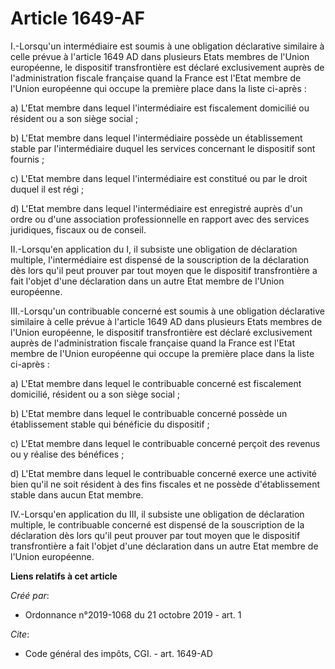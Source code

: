 # Article 1649-AF

I.-Lorsqu'un intermédiaire est soumis à une obligation déclarative similaire à celle prévue à l'article 1649 AD dans
plusieurs Etats membres de l'Union européenne, le dispositif transfrontière est déclaré exclusivement auprès de
l'administration fiscale française quand la France est l'Etat membre de l'Union européenne qui occupe la première place dans
la liste ci-après : 

a) L'Etat membre dans lequel l'intermédiaire est fiscalement domicilié ou résident ou a son siège social ; 

b) L'Etat membre dans lequel l'intermédiaire possède un établissement stable par l'intermédiaire duquel les services
concernant le dispositif sont fournis ; 

c) L'Etat membre dans lequel l'intermédiaire est constitué ou par le droit duquel il est régi ; 

d) L'Etat membre dans lequel l'intermédiaire est enregistré auprès d'un ordre ou d'une association professionnelle en rapport
avec des services juridiques, fiscaux ou de conseil. 

II.-Lorsqu'en application du I, il subsiste une obligation de déclaration multiple, l'intermédiaire est dispensé de la
souscription de la déclaration dès lors qu'il peut prouver par tout moyen que le dispositif transfrontière a fait l'objet
d'une déclaration dans un autre Etat membre de l'Union européenne. 

III.-Lorsqu'un contribuable concerné est soumis à une obligation déclarative similaire à celle prévue à l'article 1649 AD
dans plusieurs Etats membres de l'Union européenne, le dispositif transfrontière est déclaré exclusivement auprès de
l'administration fiscale française quand la France est l'Etat membre de l'Union européenne qui occupe la première place dans
la liste ci-après : 

a) L'Etat membre dans lequel le contribuable concerné est fiscalement domicilié, résident ou a son siège social ; 

b) L'Etat membre dans lequel le contribuable concerné possède un établissement stable qui bénéficie du dispositif ; 

c) L'Etat membre dans lequel le contribuable concerné perçoit des revenus ou y réalise des bénéfices ; 

d) L'Etat membre dans lequel le contribuable concerné exerce une activité bien qu'il ne soit résident à des fins fiscales et
ne possède d'établissement stable dans aucun Etat membre. 

IV.-Lorsqu'en application du III, il subsiste une obligation de déclaration multiple, le contribuable concerné est dispensé
de la souscription de la déclaration dès lors qu'il peut prouver par tout moyen que le dispositif transfrontière a fait
l'objet d'une déclaration dans un autre Etat membre de l'Union européenne.

**Liens relatifs à cet article**

_Créé par_:

  - Ordonnance n°2019-1068 du 21 octobre 2019 - art. 1

_Cite_:

  - Code général des impôts, CGI. - art. 1649-AD
